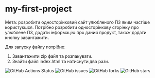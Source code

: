 # my-first-project
Мета: розробити односторінковий сайт улюбленого ПЗ яким частіше користуєшся.
Потрібно розробити односторінкову сторінку про улюблене ПЗ, додати інформацію про даний продукт, також додати кнопку завантажити.

Для запуску файлу потрібно:
1. Завантажити zip файл та розпакувати.
2. Знайти файл index.html та натиснути два рази.

![GitHub Actions Status](https://github.com/S-tarry/my-first-project/workflows/CI/badge.svg)
![GitHub issues](https://img.shields.io/github/issues/S-tarry/my-first-project)
![GitHub forks](https://img.shields.io/github/forks/S-tarry/my-first-project)
![GitHub stars](https://img.shields.io/github/stars/S-tarry/my-first-project)
